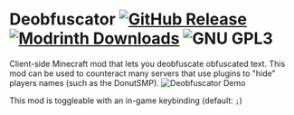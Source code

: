 # Deobfuscator <a href="https://github.com/TheVoidBlock/Deobfuscator/releases/latest"><img alt="GitHub Release" src="https://img.shields.io/github/v/release/TheVoidBlock/Deobfuscator?include_prereleases&sort=semver&display_name=tag&style=for-the-badge&logo=github"></a> <a href="https://github.com/TheVoidBlock/Deobfuscator?tab=License-1-ov-file"> <a href="https://modrinth.com/mod/Deobfuscator"><img alt="Modrinth Downloads" src="https://img.shields.io/modrinth/dt/Deobfuscator?style=for-the-badge&logo=modrinth&label=MODRINTH&color=%231BD96A"></a> <img alt="GNU GPL3" src="https://www.gnu.org/graphics/gplv3-127x51.png"></a>
Client-side Minecraft mod that lets you deobfuscate obfuscated text. This mod can be used to counteract many servers that use plugins to "hide" players names (such as the DonutSMP).
![Deobfuscator Demo](https://github.com/user-attachments/assets/468f9576-61fb-45b3-9572-e17b3cfb283f)

This mod is toggleable with an in-game keybinding (default: `;`)
